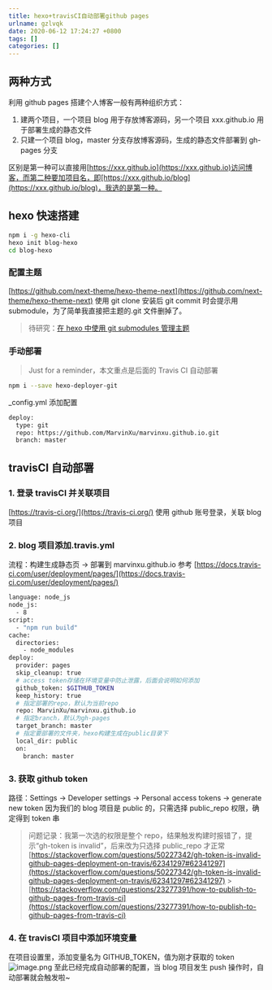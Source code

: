 ```yaml
---
title: hexo+travisCI自动部署github pages
urlname: gzlvqk
date: 2020-06-12 17:24:27 +0800
tags: []
categories: []
---
```


## 两种方式

利用 github pages 搭建个人博客一般有两种组织方式：

1. 建两个项目，一个项目 blog 用于存放博客源码，另一个项目 xxx.github.io 用于部署生成的静态文件
1. 只建一个项目 blog，master 分支存放博客源码，生成的静态文件部署到 gh-pages 分支

区别是第一种可以直接用[https://xxx.github.io](https://xxx.github.io)访问博客，而第二种要加项目名，即[https://xxx.github.io/blog](https://xxx.github.io/blog)，我选的是第一种。

## hexo 快速搭建

```bash
npm i -g hexo-cli
hexo init blog-hexo
cd blog-hexo
```

### 配置主题

[https://github.com/next-theme/hexo-theme-next](https://github.com/next-theme/hexo-theme-next)
使用 git clone 安装后 git commit 时会提示用 submodule，为了简单我直接把主题的.git 文件删掉了。

> 待研究：[在 hexo 中使用 git submodules 管理主题](https://juejin.im/post/5c2e22fcf265da615d72c596)

### 手动部署

> Just for a reminder，本文重点是后面的 Travis CI 自动部署

```bash
npm i --save hexo-deployer-git
```

\_config.yml 添加配置

```bash
deploy:
  type: git
  repo: https://github.com/MarvinXu/marvinxu.github.io.git
  branch: master
```

## travisCI 自动部署

### 1. 登录 travisCI 并关联项目

[https://travis-ci.org/](https://travis-ci.org/) 使用 github 账号登录，关联 blog 项目

### 2. blog 项目添加.travis.yml

流程：构建生成静态页 -> 部署到 marvinxu.github.io
参考 [https://docs.travis-ci.com/user/deployment/pages/](https://docs.travis-ci.com/user/deployment/pages/)

```bash
language: node_js
node_js:
  - 8
script:
  - "npm run build"
cache:
  directories:
    - node_modules
deploy:
  provider: pages
  skip_cleanup: true
  # access token存储在环境变量中防止泄露，后面会说明如何添加
  github_token: $GITHUB_TOKEN
  keep_history: true
  # 指定部署的repo，默认为当前repo
  repo: MarvinXu/marvinxu.github.io
  # 指定branch，默认为gh-pages
  target_branch: master
  # 指定要部署的文件夹，hexo构建生成在public目录下
  local_dir: public
  on:
    branch: master
```

### 3. 获取 github token

路径：Settings -> Developer settings -> Personal access tokens -> generate new token
因为我们的 blog 项目是 public 的，只需选择 public_repo 权限，确定得到 token 串

> 问题记录：我第一次选的权限是整个 repo，结果触发构建时报错了，提示“gh-token is invalid”，后来改为只选择 public_repo 才正常
> [https://stackoverflow.com/questions/50227342/gh-token-is-invalid-github-pages-deployment-on-travis/62341297#62341297](https://stackoverflow.com/questions/50227342/gh-token-is-invalid-github-pages-deployment-on-travis/62341297#62341297) > [https://stackoverflow.com/questions/23277391/how-to-publish-to-github-pages-from-travis-ci](https://stackoverflow.com/questions/23277391/how-to-publish-to-github-pages-from-travis-ci)

### 4. 在 travisCI 项目中添加环境变量

在项目设置里，添加变量名为 GITHUB_TOKEN，值为刚才获取的 token
![image.png](https://cdn.nlark.com/yuque/0/2020/png/1310147/1591956537089-d4ddced6-4ad7-4d98-9197-75f4fe42dc38.png#align=left&display=inline&height=185&margin=%5Bobject%20Object%5D&name=image.png&originHeight=369&originWidth=1512&size=50103&status=done&style=none&width=756)
至此已经完成自动部署的配置，当 blog 项目发生 push 操作时，自动部署就会触发啦~

